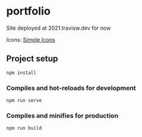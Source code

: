 # portfolio

Site deployed at 2021.travisw.dev for now

Icons: [Simple Icons](https://simpleicons.org/)

## Project setup
```
npm install
```

### Compiles and hot-reloads for development
```
npm run serve
```

### Compiles and minifies for production
```
npm run build
```
